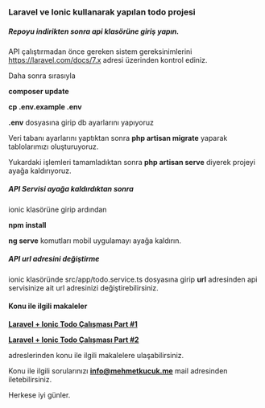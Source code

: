 ### Laravel ve Ionic kullanarak yapılan todo projesi

##### Repoyu indirikten sonra  api klasörüne giriş yapın.



API çalıştırmadan önce gereken sistem gereksinimlerini https://laravel.com/docs/7.x adresi üzerinden kontrol ediniz.

Daha sonra sırasıyla

**composer update**

**cp .env.example .env**

**.env** dosyasına girip  db ayarlarını yapıyoruz
 

Veri tabanı ayarlarını yaptıktan sonra **php artisan migrate** yaparak tablolarımızı oluşturuyoruz.

Yukardaki işlemleri tamamladıktan sonra **php artisan serve** diyerek projeyi ayağa kaldırıyoruz.


##### API Servisi ayağa kaldırdıktan sonra 

ionic klasörüne girip ardından

**npm install**

**ng serve** komutları mobil uygulamayı ayağa kaldırın.

##### API url adresini değiştirme

ionic klasöründe src/app/todo.service.ts dosyasına girip  **url**  adresinden api servisinize ait url adresinizi değiştirebilirsiniz.


 

#### Konu ile ilgili makaleler

**[Laravel + Ionic Todo Çalışması Part #1](https://medium.com/@mehmetkucuk/laravel-ionic-todo-%C3%A7al%C4%B1%C5%9Fmas%C4%B1-part-1-2079cbe60cbf)**

**[Laravel + Ionic Todo Çalışması Part #2](https://medium.com/@mehmetkucuk/laravel-ionic-todo-%C3%A7al%C4%B1%C5%9Fmas%C4%B1-part-2-f63c49c363e8)**

adreslerinden konu ile ilgili makalelere ulaşabilirsiniz.


Konu ile ilgili sorularınızı **info@mehmetkucuk.me** mail adresinden iletebilirsiniz.

Herkese iyi günler.